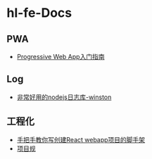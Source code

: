 # hl-fe-Docs

## PWA
* [Progressive Web App入门指南](./about-pwa/a-beginners-guide-to-progressive-web-apps.md)


## Log

* [非常好用的nodejs日志库-winston](./about-log/winston.md)

## 工程化

* [手把手教你写创建React webapp项目的脚手架](./about-project/generator-react-webapp-by-yoman.md)
* [项目规](https://github.com/GalaxyTeam/project-guidelines)